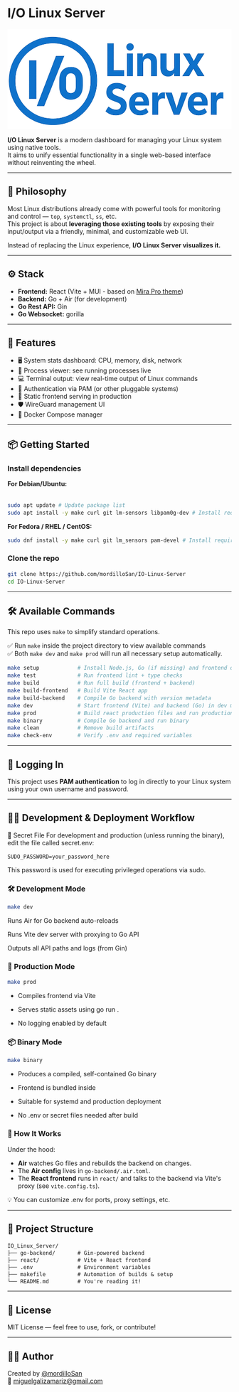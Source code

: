 # I/O Linux Server

![Logo](react/src/assets/logo.png)

**I/O Linux Server** is a modern dashboard for managing your Linux system using native tools.  
It aims to unify essential functionality in a single web-based interface without reinventing the wheel.

---

## 🧠 Philosophy

Most Linux distributions already come with powerful tools for monitoring and control — `top`, `systemctl`, `ss`, etc.  
This project is about **leveraging those existing tools** by exposing their input/output via a friendly, minimal, and customizable web UI.  

Instead of replacing the Linux experience, **I/O Linux Server visualizes it.**

---

## ⚙️ Stack

- **Frontend:** React (Vite + MUI - based on [Mira Pro theme](https://mira.bootlab.io/))  
- **Backend:** Go + Air (for development)
- **Go Rest API:** Gin
- **Go Websocket:** gorilla

---

## 🚀 Features

- 🖥️ System stats dashboard: CPU, memory, disk, network
- 🧠 Process viewer: see running processes live
- 💻 Terminal output: view real-time output of Linux commands
- 🔐 Authentication via PAM (or other pluggable systems)
- 🧱 Static frontend serving in production
- 🛡️ WireGuard management UI
- 🐳 Docker Compose manager

---

## 📦 Getting Started

### Install dependencies

**For Debian/Ubuntu:**

```bash

sudo apt update # Update package list
sudo apt install -y make curl git lm-sensors libpam0g-dev # Install required tools
```

**For Fedora / RHEL / CentOS:**

```bash
sudo dnf install -y make curl git lm_sensors pam-devel # Install required tools
```

### Clone the repo

```bash
git clone https://github.com/mordilloSan/IO-Linux-Server
cd IO-Linux-Server
```

---

## 🛠️ Available Commands

This repo uses `make` to simplify standard operations.

✅ Run `make` inside the project directory to view available commands  
✅ Both `make dev` and `make prod` will run all necessary setup automatically.  

```bash
make setup            # Install Node.js, Go (if missing) and frontend deps
make test             # Run frontend lint + type checks
make build            # Run full build (frontend + backend)
make build-frontend   # Build Vite React app
make build-backend    # Compile Go backend with version metadata
make dev              # Start frontend (Vite) and backend (Go) in dev mode
make prod             # Build react production files and run production backend
make binary           # Compile Go backend and run binary
make clean            # Remove build artifacts
make check-env        # Verify .env and required variables

```

---

## 🔐 Logging In

This project uses **PAM authentication** to log in directly to your Linux system using your own username and password.

---

## 👨‍💼 Development & Deployment Workflow

🔑 Secret File
For development and production (unless running the binary), edit the file called secret.env:

```env
SUDO_PASSWORD=your_password_here
```

This password is used for executing privileged operations via sudo.

### 🛠️ Development Mode

```bash
make dev
```

Runs Air for Go backend auto-reloads

Runs Vite dev server with proxying to Go API

Outputs all API paths and logs (from Gin)


### 🚀 Production Mode

```bash
make prod
```

- Compiles frontend via Vite

- Serves static assets using go run .

- No logging enabled by default


### 📦 Binary Mode

```bash
make binary
```

- Produces a compiled, self-contained Go binary

- Frontend is bundled inside

- Suitable for systemd and production deployment

- No .env or secret files needed after build

### 🔪 How It Works

Under the hood:

- **Air** watches Go files and rebuilds the backend on changes.
- The **Air config** lives in `go-backend/.air.toml`.
- The **React frontend** runs in `react/` and talks to the backend via Vite's proxy (see `vite.config.ts`).

💡 You can customize .env for ports, proxy settings, etc.

---

## 📁 Project Structure

```
IO_Linux_Server/
├── go-backend/       # Gin-powered backend
├── react/            # Vite + React frontend
├── .env              # Environment variables
├── makefile          # Automation of builds & setup
└── README.md         # You're reading it!
```

---

## 📃 License

MIT License — feel free to use, fork, or contribute!

---

## 🙋‍♂️ Author

Created by [@mordilloSan](https://github.com/mordilloSan)  
📧 miguelgalizamariz@gmail.com  

